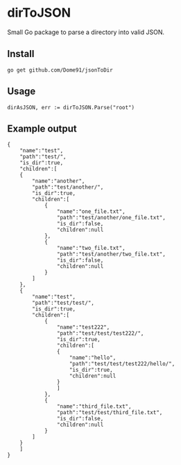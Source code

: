 # dirToJSON

Small Go package to parse a directory into valid JSON.

## Install

    go get github.com/Dome91/jsonToDir

## Usage

    dirAsJSON, err := dirToJSON.Parse("root")

## Example output
    {
        "name":"test",
        "path":"test/",
        "is_dir":true,
        "children":[
        {
            "name":"another",
            "path":"test/another/",
            "is_dir":true,
            "children":[
                {
                    "name":"one_file.txt",
                    "path":"test/another/one_file.txt",
                    "is_dir":false,
                    "children":null
                },
                {
                    "name":"two_file.txt",
                    "path":"test/another/two_file.txt",
                    "is_dir":false,
                    "children":null
                }
            ]
        },
        {
            "name":"test",
            "path":"test/test/",
            "is_dir":true,
            "children":[
                {
                    "name":"test222",
                    "path":"test/test/test222/",
                    "is_dir":true,
                    "children":[
                    {
                        "name":"hello",
                        "path":"test/test/test222/hello/",
                        "is_dir":true,
                        "children":null
                    }
                    ]
                },
                {
                    "name":"third_file.txt",
                    "path":"test/test/third_file.txt",
                    "is_dir":false,
                    "children":null
                }
            ]
        }
        ]
    }